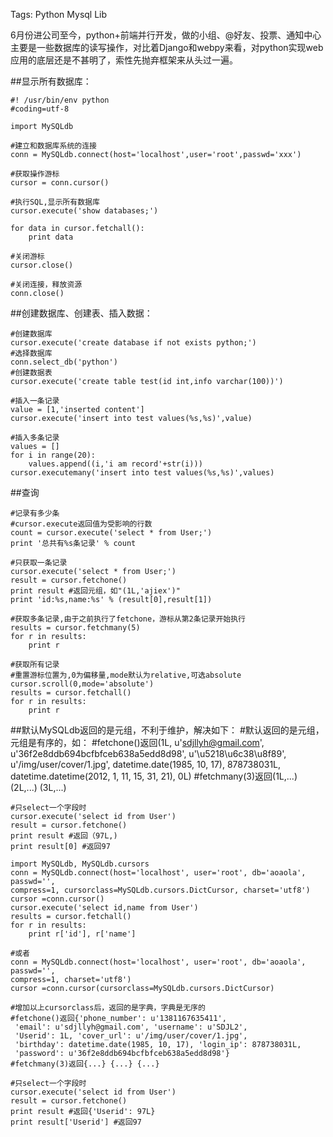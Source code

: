 Tags: Python Mysql Lib


6月份进公司至今，python+前端并行开发，做的小组、@好友、投票、通知中心主要是一些数据库的读写操作，对比着Django和webpy来看，对python实现web应用的底层还是不甚明了，索性先抛弃框架来从头过一遍。

##显示所有数据库：

    #! /usr/bin/env python
    #coding=utf-8

    import MySQLdb

    #建立和数据库系统的连接
    conn = MySQLdb.connect(host='localhost',user='root',passwd='xxx')

    #获取操作游标
    cursor = conn.cursor()

    #执行SQL,显示所有数据库
    cursor.execute('show databases;')

    for data in cursor.fetchall():
        print data

    #关闭游标
    cursor.close()

    #关闭连接，释放资源
    conn.close()

##创建数据库、创建表、插入数据：

    #创建数据库
    cursor.execute('create database if not exists python;')
    #选择数据库
    conn.select_db('python')
    #创建数据表
    cursor.execute('create table test(id int,info varchar(100))')

    #插入一条记录
    value = [1,'inserted content']
    cursor.execute('insert into test values(%s,%s)',value)

    #插入多条记录
    values = []
    for i in range(20):
        values.append((i,'i am record'+str(i)))
    cursor.executemany('insert into test values(%s,%s)',values)

##查询
    
    #记录有多少条
    #cursor.execute返回值为受影响的行数
    count = cursor.execute('select * from User;')
    print '总共有%s条记录' % count

    #只获取一条记录
    cursor.execute('select * from User;')
    result = cursor.fetchone()
    print result #返回元组，如"(1L,'ajiex')"
    print 'id:%s,name:%s' % (result[0],result[1])
    
    #获取多条记录,由于之前执行了fetchone，游标从第2条记录开始执行
    results = cursor.fetchmany(5)
    for r in results:
        print r
    
    #获取所有记录
    #重置游标位置为,0为偏移量,mode默认为relative,可选absolute
    cursor.scroll(0,mode='absolute')
    results = cursor.fetchall()
    for r in results:
        print r 

##默认MySQLdb返回的是元组，不利于维护，解决如下：
    #默认返回的是元组，元组是有序的，如：
    #fetchone()返回(1L, u'sdjllyh@gmail.com', u'36f2e8ddb694bcfbfceb638a5edd8d98', 
     u'\u5218\u6c38\u8f89', u'/img/user/cover/1.jpg', datetime.date(1985, 10, 17), 
     878738031L, datetime.datetime(2012, 1, 11, 15, 31, 21), 0L)
    #fetchmany(3)返回(1L,...) (2L,...) (3L,...)

    #只select一个字段时
    cursor.execute('select id from User')
    result = cursor.fetchone()
    print result #返回（97L,)
    print result[0] #返回97

    import MySQLdb, MySQLdb.cursors
    conn = MySQLdb.connect(host='localhost', user='root', db='aoaola', passwd='', 
    compress=1, cursorclass=MySQLdb.cursors.DictCursor, charset='utf8')
    cursor =conn.cursor()
    cursor.execute('select id,name from User')
    results = cursor.fetchall()
    for r in results:
        print r['id'], r['name']

    #或者
    conn = MySQLdb.connect(host='localhost', user='root', db='aoaola', passwd='', 
    compress=1, charset='utf8')
    cursor =conn.cursor(cursorclass=MySQLdb.cursors.DictCursor)

    #增加以上cursorclass后，返回的是字典，字典是无序的
    #fetchone()返回{'phone_number': u'1381167635411', 
     'email': u'sdjllyh@gmail.com', 'username': u'SDJL2', 
     'Userid': 1L, 'cover_url': u'/img/user/cover/1.jpg', 
     'birthday': datetime.date(1985, 10, 17), 'login_ip': 878738031L, 
     'password': u'36f2e8ddb694bcfbfceb638a5edd8d98'}
    #fetchmany(3)返回{...} {...} {...}
    
    #只select一个字段时
    cursor.execute('select id from User')
    result = cursor.fetchone()
    print result #返回{'Userid': 97L}
    print result['Userid'] #返回97






